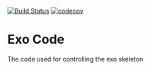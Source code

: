 [![Build Status](https://travis-ci.org/jg2562/ExoCode.svg?branch=overhauled)](https://travis-ci.org/naubiomech/ExoCode) [![codecov](https://codecov.io/gh/jg2562/ExoCode/branch/overhauled/graph/badge.svg)](https://codecov.io/gh/naubiomech/ExoCode)
# Exo Code
The code used for controlling the exo skeleton
